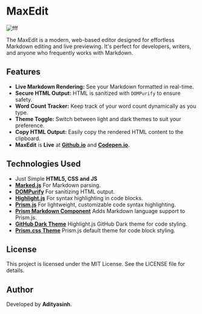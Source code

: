 # MaxEdit
![fff](https://github.com/user-attachments/assets/57515eef-c1ef-484f-b202-b7f002754726)

The MaxEdit is a modern, web-based editor designed for effortless Markdown editing and live previewing. It's perfect for developers, writers, and anyone who frequently works with Markdown.

## Features

- **Live Markdown Rendering:** See your Markdown formatted in real-time.
- **Secure HTML Output:** HTML is sanitized with `DOMPurify` to ensure safety.
- **Word Count Tracker:** Keep track of your word count dynamically as you type.
- **Theme Toggle:** Switch between light and dark themes to suit your preference.
- **Copy HTML Output:** Easily copy the rendered HTML content to the clipboard.
- **MaxEdit** is **Live** at **[Github.io](https://adityasinh-sodha.github.io/MaxEdit/)** and **[Codepen.io](https://codepen.io/Adityasinh-Sodha/full/vYowzNP).**


## Technologies Used

- Just Simple **HTML5, CSS and JS**
- **[Marked.js](https://github.com/markedjs/marked)** For Markdown parsing.
- **[DOMPurify](https://github.com/cure53/DOMPurify)** For sanitizing HTML output.
- **[Highlight.js](https://github.com/highlightjs/highlight.js)** For syntax highlighting in code blocks.
- **[Prism.js](https://github.com/PrismJS/prism)** For lightweight, customizable code syntax highlighting.
- **[Prism Markdown Component](https://github.com/PrismJS/prism)** Adds Markdown language support to Prism.js.
- **[GitHub Dark Theme](https://cdnjs.cloudflare.com/ajax/libs/highlight.js/11.8.0/styles/github-dark.min.css)** Highlight.js GitHub Dark theme for code styling.
- **[Prism.css Theme](https://cdnjs.cloudflare.com/ajax/libs/prism/1.29.0/themes/prism.min.css)** Prism.js default theme for code block styling.

<!-- This is the testing message to insure that the github is sync properly with gitlab -->

## License

 This project is licensed under the MIT License. See the LICENSE file for details.

## Author
Developed by **Adityasinh**.
